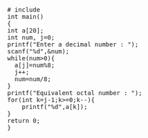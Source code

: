
<pre># include <stdio.h>
int main()
{
int a[20];
int num, j=0;
printf("Enter a decimal number : ");
scanf("%d",&num);
while(num>0){
  a[j]=num%8;
  j++;
  num=num/8;
}
printf("Equivalent octal number : ");
for(int k=j-1;k>=0;k--){
    printf("%d",a[k]);
}
return 0;
}
